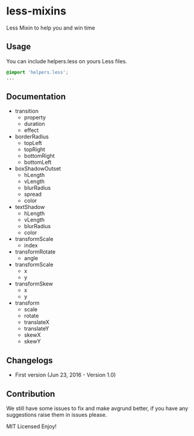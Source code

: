 # less-mixins
Less Mixin to help you and win time

## Usage
You can include helpers.less on yours Less files.

```css
@import 'helpers.less';
...
```

## Documentation

* transition
  * property
  * duration
  * effect
* borderRadius
  * topLeft
  * topRight
  * bottomRight
  * bottomLeft
* boxShadowOutset
  * hLength
  * vLength
  * blurRadius
  * spread
  * color
* textShadow
  * hLength
  * vLength
  * blurRadius
  * color
* transformScale
  * index
* transformRotate
  * angle
* transformScale
  * x
  * y
* transformSkew
  * x
  * y
* transform
  * scale
  * rotate
  * translateX
  * translateY
  * skewX
  * skewY

## Changelogs

* First version (Jun 23, 2016 - Version 1.0)

## Contribution
We still have some issues to fix and make avgrund better, if you have any suggestions raise them in issues please.

MIT Licensed
Enjoy!
